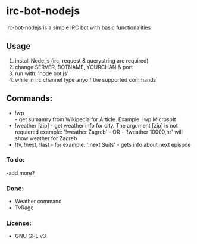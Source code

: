 # irc-bot-nodejs
irc-bot-nodejs is a simple IRC bot with basic functionalities

## Usage
1. install Node.js (irc, request & querystring are required)
2. change SERVER, BOTNAME, YOURCHAN & port
3. run with: 'node bot.js'
4. while in irc channel type anyo f the supported commands

## Commands:
- !wp <Article> - get sumamry from Wikipedia for Article. Example: !wp Microsoft
- !weather [zip] <City> - get weather info for city. The argument [zip] is not requiered
	example: '!weather Zagreb' - OR - '!weather 10000,hr' will show weather for Zagreb
- !tv, !next, !last <showname> - for example: '!next Suits' - gets info about next episode

### To do:
-add more?

### Done:
- Weather command
- TvRage

### License:
- GNU GPL v3
